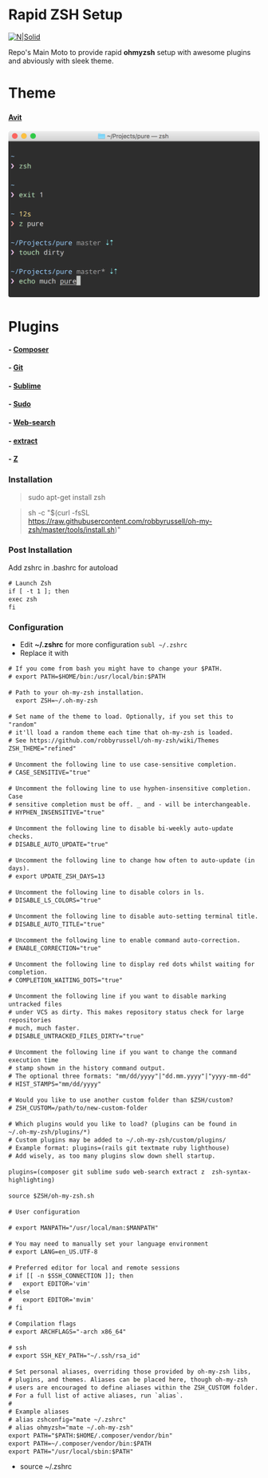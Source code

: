 # Rapid ZSH Setup  


[![N|Solid](http://ohmyz.sh/img/OMZLogo_BnW.png)](http://ohmyz.sh/)

Repo's Main Moto to provide rapid **ohmyzsh** setup with awesome plugins and abviously with sleek theme.

# Theme
###
#### [Avit](https://github.com/robbyrussell/oh-my-zsh/wiki/themes#avit)
[![N|Solid](https://github.com/sindresorhus/pure/blob/master/screenshot.png)](https://github.com/sindresorhus/pure)
# Plugins
#### - [Composer](https://github.com/robbyrussell/oh-my-zsh/wiki/Plugins#composer)
#### - [Git](https://github.com/robbyrussell/oh-my-zsh/wiki/Plugins#git)
#### - [Sublime](https://github.com/robbyrussell/oh-my-zsh/wiki/Plugins#sublime)
#### - [Sudo](https://github.com/robbyrussell/oh-my-zsh/wiki/Plugins#sudo)
#### - [Web-search](https://github.com/robbyrussell/oh-my-zsh/wiki/Plugins#web-search)
#### - [extract]()
#### - [Z]()

### Installation
>sudo apt-get install zsh

>sh -c "$(curl -fsSL https://raw.githubusercontent.com/robbyrussell/oh-my-zsh/master/tools/install.sh)"

### Post Installation

Add zshrc in .bashrc for autoload

```
# Launch Zsh
if [ -t 1 ]; then
exec zsh
fi
```

### Configuration

- Edit **~/.zshrc** for more configuration
``` subl ~/.zshrc ```
- Replace it with
```
# If you come from bash you might have to change your $PATH.
# export PATH=$HOME/bin:/usr/local/bin:$PATH

# Path to your oh-my-zsh installation.
  export ZSH=~/.oh-my-zsh

# Set name of the theme to load. Optionally, if you set this to "random"
# it'll load a random theme each time that oh-my-zsh is loaded.
# See https://github.com/robbyrussell/oh-my-zsh/wiki/Themes
ZSH_THEME="refined"

# Uncomment the following line to use case-sensitive completion.
# CASE_SENSITIVE="true"

# Uncomment the following line to use hyphen-insensitive completion. Case
# sensitive completion must be off. _ and - will be interchangeable.
# HYPHEN_INSENSITIVE="true"

# Uncomment the following line to disable bi-weekly auto-update checks.
# DISABLE_AUTO_UPDATE="true"

# Uncomment the following line to change how often to auto-update (in days).
# export UPDATE_ZSH_DAYS=13

# Uncomment the following line to disable colors in ls.
# DISABLE_LS_COLORS="true"

# Uncomment the following line to disable auto-setting terminal title.
# DISABLE_AUTO_TITLE="true"

# Uncomment the following line to enable command auto-correction.
# ENABLE_CORRECTION="true"

# Uncomment the following line to display red dots whilst waiting for completion.
# COMPLETION_WAITING_DOTS="true"

# Uncomment the following line if you want to disable marking untracked files
# under VCS as dirty. This makes repository status check for large repositories
# much, much faster.
# DISABLE_UNTRACKED_FILES_DIRTY="true"

# Uncomment the following line if you want to change the command execution time
# stamp shown in the history command output.
# The optional three formats: "mm/dd/yyyy"|"dd.mm.yyyy"|"yyyy-mm-dd"
# HIST_STAMPS="mm/dd/yyyy"

# Would you like to use another custom folder than $ZSH/custom?
# ZSH_CUSTOM=/path/to/new-custom-folder

# Which plugins would you like to load? (plugins can be found in ~/.oh-my-zsh/plugins/*)
# Custom plugins may be added to ~/.oh-my-zsh/custom/plugins/
# Example format: plugins=(rails git textmate ruby lighthouse)
# Add wisely, as too many plugins slow down shell startup.

plugins=(composer git sublime sudo web-search extract z  zsh-syntax-highlighting)

source $ZSH/oh-my-zsh.sh

# User configuration

# export MANPATH="/usr/local/man:$MANPATH"

# You may need to manually set your language environment
# export LANG=en_US.UTF-8

# Preferred editor for local and remote sessions
# if [[ -n $SSH_CONNECTION ]]; then
#   export EDITOR='vim'
# else
#   export EDITOR='mvim'
# fi

# Compilation flags
# export ARCHFLAGS="-arch x86_64"

# ssh
# export SSH_KEY_PATH="~/.ssh/rsa_id"

# Set personal aliases, overriding those provided by oh-my-zsh libs,
# plugins, and themes. Aliases can be placed here, though oh-my-zsh
# users are encouraged to define aliases within the ZSH_CUSTOM folder.
# For a full list of active aliases, run `alias`.
#
# Example aliases
# alias zshconfig="mate ~/.zshrc"
# alias ohmyzsh="mate ~/.oh-my-zsh"
export PATH="$PATH:$HOME/.composer/vendor/bin"
export PATH=~/.composer/vendor/bin:$PATH
export PATH="/usr/local/sbin:$PATH"

```
- source ~/.zshrc
